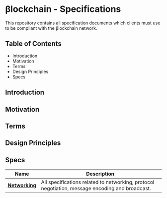 # βlockchain - Specifications

This repository contains all specification documents which clients must use to be compliant 
with the βlockchain network.

## Table of Contents
- Introduction
- Motivation
- Terms
- Design Principles
- Specs

## Introduction

## Motivation

## Terms

## Design Principles

## Specs

| Name              | Description                                                                                                                                                                             |
|-------------------|-----------------------------------------------------------------------------------------------------------------------------------------------------------------------------------------|
| [**Networking**](https://github.com/rhizomplatform/rhizom-specs/blob/main/networking/README.md)       | All specifications related to networking, protocol negotiation, message encoding and broadcast. |
